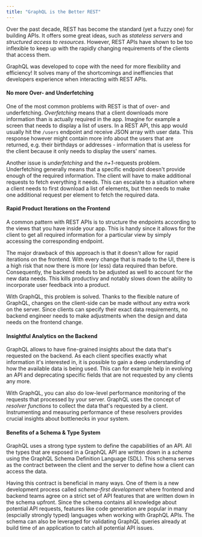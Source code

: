 ```yaml
---
title: "GraphQL is the Better REST"
---
```


Over the past decade, REST has become the standard (yet a fuzzy one) for building APIs. It offers some great ideas, such as _stateless servers_ and _structured access to resources_. However, REST APIs have shown to be too inflexible to keep up with the rapidly changing requirements of the clients that access them.

GraphQL was developed to cope with the need for more flexibility and efficiency! It solves many of the shortcomings and ineffiencies that developers experience when interacting with REST APIs.

#### No more Over- and Underfetching

One of the most common problems with REST is that of over- and underfetching. _Overfetching_ means that a client downloads more information than is actually required in the app. Imagine for example a screen that needs to display a list of users. In a REST API, this app would usually hit the `/users` endpoint and receive JSON array with user data. This response however might contain more info about the users that are returned, e.g. their birthdays or addresses - information that is useless for the client because it only needs to display the users' names. 

Another issue is _underfetching_ and the _n+1_-requests problem. Underfetching generally means that a specific endpoint doesn't provide enough of the required information. The client will have to make additional requests to fetch everything it needs. This can escalate to a situation where a client needs to first download a list of elements, but then needs to make one additional request per element to fetch the required data.

#### Rapid Product Iterations on the Frontend

A common pattern with REST APIs is to structure the endpoints according to the views that you have inside your app. This is handy since it allows for the client to get all required information for a particular view by simply accessing the corresponding endpoint.

The major drawback of this approach is that it doesn't allow for rapid iterations on the frontend. With every change that is made to the UI, there is a high risk that now there is more (or less) data required than before. Consequently, the backend needs to be adjusted as well to account for the new data needs. This kills productivy and notably slows down the ability to incorporate user feedback into a product. 

With GraphQL, this problem is solved. Thanks to the flexible nature of GraphQL, changes on the client-side can be made without any extra work on the server. Since clients can specify their exact data requirements, no backend engineer needs to make adjustments when the design and data needs on the frontend change.

#### Insightful Analytics on the Backend

GraphQL allows to have fine-grained insights about the data that's requested on the backend. As each client specifies exactly what information it's interested in, it is possible to gain a deep understanding of how the available data is being used. This can for example help in evolving an API and deprecating specific fields that are not requested by any clients any more.

With GraphQL, you can also do low-level performance monitoring of the requests that processed by your server. GraphQL uses the concept of _resolver functions_ to collect the data that's requested by a client. Instrumenting and measuring performance of these resolvers provides crucial insights about bottlenecks in your system. 

#### Benefits of a Schema & Type System

GraphQL uses a strong type system to define the capabilities of an API. All the types that are exposed in a GraphQL API are written down in a _schema_ using the GraphQL Schema Definition Language (SDL). This schema serves as the contract between the client and the server to define how a client can access the data. 

Having this contract is beneficial in many ways. One of them is a new development process called _schema-first development_ where frontend and backend teams agree on a strict set of API features that are written down in the schema upfront. Since the schema contains all knowledge about potential API requests, features like code generation are popular in many (espcially strongly typed) languages when working with GraphQL APIs. The schema can also be leveraged for validating GraphQL queries already at build time of an application to catch all potential API issues.


